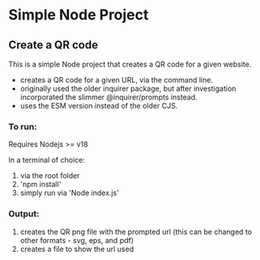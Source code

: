 # Simple Node Project

## Create a QR code

This is a simple Node project that creates a QR code for a given website.

- creates a QR code for a given URL, via the command line.
- originally used the older inquirer package, but after investigation incorporated the slimmer @inquirer/prompts instead.
- uses the ESM version instead of the older CJS.

### To run:

Requires Nodejs >= v18

In a terminal of choice:

1. via the root folder
2. 'npm install'
3. simply run via 'Node index.js'

### Output:

1. creates the QR png file with the prompted url (this can be changed to other formats - svg, eps, and pdf)
2. creates a file to show the url used
